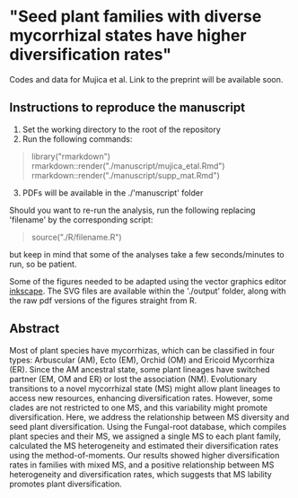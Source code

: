 # "Seed plant families with diverse mycorrhizal states have higher diversification rates"

Codes and data for Mujica et al. Link to the preprint will be available soon.

## Instructions to reproduce the manuscript

1. Set the working directory to the root of the repository
2. Run the following commands:
> library("rmarkdown")
> rmarkdown::render("./manuscript/mujica_etal.Rmd")
> rmarkdown::render("./manuscript/supp_mat.Rmd")
3. PDFs will be available in the ./'manuscript' folder

Should you want to re-run the analysis, run the following replacing 'filename' by the corresponding script:

> source("./R/filename.R")

but keep in mind that some of the analyses take a few seconds/minutes to run, so be patient.

Some of the figures needed to be adapted using the vector graphics editor [inkscape](https://inkscape.org/). The SVG files are available within the './output' folder, along with the raw pdf versions of the figures straight from R.

## Abstract

Most of plant species have mycorrhizas, which can be classified in four types: Arbuscular (AM), Ecto (EM), Orchid (OM) and Ericoid Mycorrhiza (ER). Since the AM ancestral state, some plant lineages have switched partner (EM, OM and ER) or lost the association (NM). Evolutionary transitions to a novel mycorrhizal state (MS) might allow plant lineages to access new resources, enhancing diversification rates. However, some clades are not restricted to one MS, and this variability might promote diversification. Here, we address the relationship between MS diversity and seed plant diversification. Using the Fungal-root database, which compiles plant species and their MS, we assigned a single MS to each plant family, calculated the MS heterogeneity and estimated their diversification rates using the method-of-moments. Our results showed higher diversification rates in families with mixed MS, and a positive relationship between MS heterogeneity and diversification rates, which suggests that MS lability promotes plant diversification.
